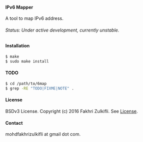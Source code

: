 #### IPv6 Mapper
A tool to map IPv6 address.

###### Status: Under active development, currently unstable.

#### Installation
```Bash
$ make
$ sudo make install
```

#### TODO
```Bash
$ cd /path/to/6map
$ grep -RE "TODO|FIXME|NOTE" .
```

#### License

BSDv3 License. Copyright (c) 2016 Fakhri Zulkifli. See [License](https://github.com/d0lph1n98/6Map/blob/master/LICENSE).

#### Contact

mohdfakhrizulkifli at gmail dot com.
